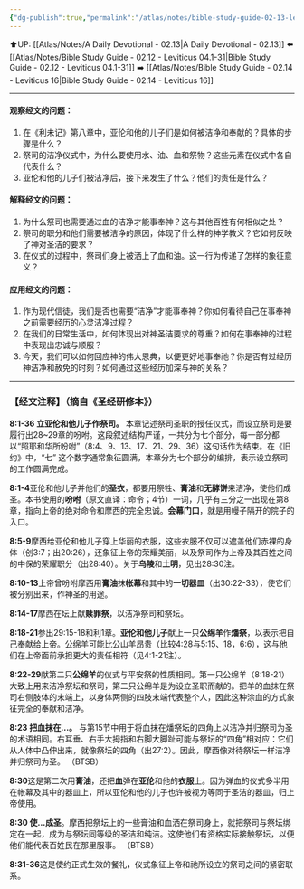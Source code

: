 ```yaml
---
{"dg-publish":true,"permalink":"/atlas/notes/bible-study-guide-02-13-leviticus-08/","noteIcon":""}
---
```


⬆️UP: [[Atlas/Notes/A Daily Devotional - 02.13\|A Daily Devotional - 02.13]]
⬅️ [[Atlas/Notes/Bible Study Guide - 02.12 - Leviticus 04.1-31\|Bible Study Guide - 02.12 - Leviticus 04.1-31]]
➡️ [[Atlas/Notes/Bible Study Guide - 02.14 - Leviticus 16\|Bible Study Guide - 02.14 - Leviticus 16]] 

---

#### 观察经文的问题：

1. 在《利未记》第八章中，亚伦和他的儿子们是如何被洁净和奉献的？具体的步骤是什么？
2. 祭司的洁净仪式中，为什么要使用水、油、血和祭物？这些元素在仪式中各自代表什么？
3. 亚伦和他的儿子们被洁净后，接下来发生了什么？他们的责任是什么？

#### 解释经文的问题：

1. 为什么祭司也需要通过血的洁净才能事奉神？这与其他百姓有何相似之处？
2. 祭司的职分和他们需要被洁净的原因，体现了什么样的神学教义？它如何反映了神对圣洁的要求？
3. 在仪式的过程中，祭司们身上被洒上了血和油。这一行为传递了怎样的象征意义？

#### 应用经文的问题：

1. 作为现代信徒，我们是否也需要“洁净”才能事奉神？你如何看待自己在事奉神之前需要经历的心灵洁净过程？
2. 在我们的日常生活中，如何体现出对神圣洁要求的尊重？如何在事奉神的过程中表现出忠诚与顺服？
3. 今天，我们可以如何回应神的伟大恩典，以便更好地事奉祂？你是否有过经历神洁净和赦免的时刻？如何通过这些经历加深与神的关系？

---
### 【经文注释】（摘自《圣经研修本》）

**8:1-36 立亚伦和他儿子作祭司。** 本章记述祭司圣职的授任仪式，而设立祭司是要履行出28~29章的吩咐。这段叙述结构严谨，一共分为七个部分，每一部分都以“照耶和华所吩咐”（8:4、9、13、17、21、29、36）这句话作为结束。在《旧约》中，“七” 这个数字通常象征圆满，本章分为七个部分的编排，表示设立祭司的工作圆满完成。

**8:1-4**亚伦和他儿子并他们的**圣衣**，都要用祭牲、**膏油**和**无酵饼**来洁净，使他们成圣。本书使用的**吩咐**（原文直译：命令；4节）一词，几乎有三分之一出现在第8章，指向上帝的绝对命令和摩西的完全忠诚。**会幕门口**，就是用幔子隔开的院子的入口。

**8:5-9**摩西给亚伦和他儿子穿上华丽的衣服，这些衣服不仅可以遮盖他们赤裸的身体（创3:7；出20:26），还象征上帝的荣耀美丽，以及祭司作为上帝及其百姓之间的中保的荣耀职分（出28:40）。关于**乌陵**和**土明**，见出28:30注。

**8:10-13**上帝曾吩咐摩西用**膏油**抹**帐幕**和其中的**一切器皿**（出30:22-33），使它们被分别出来，作神圣的用途。

**8:14-17**摩西在坛上献**赎罪祭**，以洁净祭司和祭坛。

**8:18-21**参出29:15-18和利1章。**亚伦和他儿子**献上一只**公绵羊**作**燔祭**，以表示把自己奉献给上帝。公绵羊可能比公山羊昂贵（比较4:28与5:15、18，6:6），这与他们在上帝面前承担更大的责任相符（见4:1-21注）。

**8:22-29**献第二只**公绵羊**的仪式与平安祭的性质相同。第一只公绵羊（8:18-21）大致上用来洁净祭坛和祭司，第二只公绵羊是为设立圣职而献的。把羊的血抹在祭司右侧肢体的末端上，以身体两侧的四肢末端代表整个人，因此这种涂血的方式象征完全的奉献和洁净。

**8:23 把血抹在…。** 与第15节中用于将血抹在燔祭坛的四角上以洁净并归祭司为圣的术语相同。右耳垂、右手大拇指和右脚大脚趾可能与祭坛的“四角”相对应：它们从人体中凸伸出来，就像祭坛的四角（出27:2）。因此，摩西像对待祭坛一样洁净并归祭司为圣。 （BTSB）

**8:30**这是第二次用**膏油**，还把**血**弹在**亚伦**和他的**衣服**上。因为弹血的仪式多半用在帐幕及其中的器皿上，所以亚伦和他的儿子也许被视为等同于圣洁的器皿，归上帝使用。

**8:30 使…成圣**。摩西把祭坛上的一些膏油和血洒在祭司身上，就把祭司与祭坛绑定在一起，成为与祭坛同等级的圣洁和纯洁。这使他们有资格实际接触祭坛，以便他们能代表百姓民在那里服事。 （BTSB）

**8:31-36**这是使约正式生效的餐礼，仪式象征上帝和祂所设立的祭司之间的紧密联系。